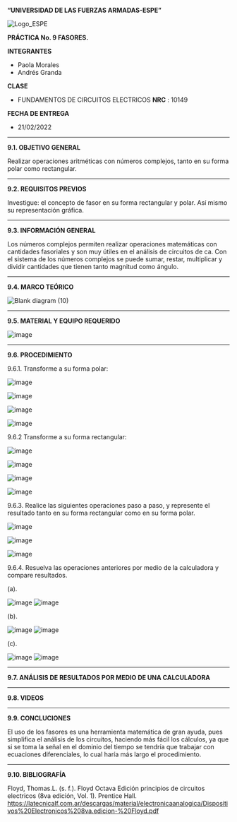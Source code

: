 **“UNIVERSIDAD DE LAS FUERZAS ARMADAS-ESPE”**


![Logo_ESPE](https://user-images.githubusercontent.com/93800511/140828546-04ee2765-180c-4e68-84cf-8bca73c21c5f.png)

**PRÁCTICA No. 9 FASORES.**

**INTEGRANTES**
* Paola Morales 
* Andrés Granda
 
**CLASE**
* FUNDAMENTOS DE CIRCUITOS ELECTRICOS **NRC** : 10149

**FECHA DE ENTREGA**
* 21/02/2022
--------------------------------------------------------------------------------------------------------------------------------------------------------------------------------

**9.1. OBJETIVO GENERAL**

Realizar operaciones aritméticas con números complejos, tanto en su forma polar
como rectangular.

--------------------------------------------------------------------------------------------------------------------------------------------------------------------------------

**9.2. REQUISITOS PREVIOS**

Investigue: el concepto de fasor en su forma rectangular y polar. Así mismo su
representación gráfica.

--------------------------------------------------------------------------------------------------------------------------------------------------------------------------------

**9.3. INFORMACIÓN GENERAL**

Los números complejos permiten realizar operaciones matemáticas con
cantidades fasoriales y son muy útiles en el análisis de circuitos de ca. Con el sistema de
los números complejos se puede sumar, restar, multiplicar y dividir cantidades que tienen
tanto magnitud como ángulo.

--------------------------------------------------------------------------------------------------------------------------------------------------------------------------------

**9.4. MARCO TEÓRICO**


![Blank diagram (10)](https://user-images.githubusercontent.com/93835533/155150894-aeef302f-59cb-4fbb-8fef-4e297362cf99.png)



--------------------------------------------------------------------------------------------------------------------------------------------------------------------------------

**9.5. MATERIAL Y EQUIPO REQUERIDO**

![image](https://user-images.githubusercontent.com/93835587/155022950-ea2330d0-565f-46c3-87c9-0707d9800f95.png)

--------------------------------------------------------------------------------------------------------------------------------------------------------------------------------


**9.6. PROCEDIMIENTO**

9.6.1. Transforme a su forma polar:

![image](https://user-images.githubusercontent.com/93835587/155027616-6c5871be-ada6-4b3d-afaa-79b237833726.png)

![image](https://user-images.githubusercontent.com/93835587/155028025-720cd3ae-7bb1-4dba-866a-70244131a6a6.png)

![image](https://user-images.githubusercontent.com/93835587/155028366-800e52e2-cce8-41f9-b32c-7fa3fc75944f.png)

![image](https://user-images.githubusercontent.com/93835587/155028712-030ca824-0aed-4e36-bb23-aee7fda3439c.png)

9.6.2 Transforme a su forma rectangular:

![image](https://user-images.githubusercontent.com/93835587/155029760-93d8333f-b5f8-43ac-8e7e-b009f709812f.png)

![image](https://user-images.githubusercontent.com/93835587/155030040-96b7baf2-65ae-4e33-a3e9-2f157c08da95.png)

![image](https://user-images.githubusercontent.com/93835587/155030465-e4151811-741e-466b-bd51-c0b514a2d155.png)

![image](https://user-images.githubusercontent.com/93835587/155030808-25ff041a-3753-4f20-afcd-e68f5e572a6e.png)


9.6.3. Realice las siguientes operaciones paso a paso, y represente el resultado tanto en su
forma rectangular como en su forma polar.

![image](https://user-images.githubusercontent.com/93835533/155078881-50e1a061-1324-44c0-959a-5cfd78010753.png)

![image](https://user-images.githubusercontent.com/93835533/155078894-1700c3b2-3420-432f-b4a1-9d04b5976f46.png)

![image](https://user-images.githubusercontent.com/93835533/155078904-9d9fc747-5dd0-4914-a781-ab17977742e5.png)

9.6.4. Resuelva las operaciones anteriores por medio de la calculadora y compare resultados.

(a).

![image](https://user-images.githubusercontent.com/93835533/155146392-0f76a860-35fc-4e46-bbe9-42287b4c5573.png)
![image](https://user-images.githubusercontent.com/93835533/155146403-a428e895-1808-49dd-a3b3-74604e10f1f7.png)

(b).

![image](https://user-images.githubusercontent.com/93835533/155146416-88d5cfab-29e7-45f5-acf7-94c04e21e909.png)
![image](https://user-images.githubusercontent.com/93835533/155146432-e6932760-a5c6-4247-82ce-c2c1dc35404c.png)

(c).

![image](https://user-images.githubusercontent.com/93835533/155146450-1be51e27-269c-421e-86dc-ba6ef628a792.png)
![image](https://user-images.githubusercontent.com/93835533/155146465-e3dfd790-20d8-4799-a88b-5ede84f41aca.png)


-------------------------------------------------- -------------------------------------------------- -------------------------------------------------- ------------------------
**9.7. ANÁLISIS DE RESULTADOS POR MEDIO DE UNA CALCULADORA**



-------------------------------------------------- -------------------------------------------------- -------------------------------------------------- --------------------------



**9.8. VIDEOS**

--------------------------------------------------------------------------------------------------------------------------------------------------------------------------------

**9.9. CONCLUCIONES**

El uso de los fasores es una herramienta matemática de gran ayuda, pues simplifica el análisis de los circuitos, haciendo más fácil los cálculos, ya que si se toma la señal en el dominio del tiempo se tendría que trabajar con ecuaciones diferenciales, lo cual haría más largo el procedimiento.

--------------------------------------------------------------------------------------------------------------------------------------------------------------------------------


**9.10. BIBLIOGRAFÍA**

Floyd, Thomas.L. (s. f.). Floyd Octava Edición principios de circuitos electricos (8va edición, Vol. 1). Prentice Hall. https://latecnicalf.com.ar/descargas/material/electronicaanalogica/Dispositivos%20Electronicos%208va.edicion-%20Floyd.pdf


